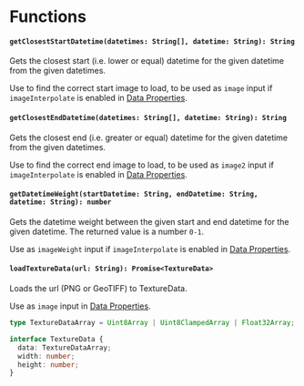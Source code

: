 # Functions

#### `getClosestStartDatetime(datetimes: String[], datetime: String): String`

Gets the closest start (i.e. lower or equal) datetime for the given datetime from the given datetimes.

Use to find the correct start image to load, to be used as `image` input if `imageInterpolate` is enabled in [Data Properties](layers/data-properties.md).

#### `getClosestEndDatetime(datetimes: String[], datetime: String): String`

Gets the closest end (i.e. greater or equal) datetime for the given datetime from the given datetimes.

Use to find the correct end image to load, to be used as `image2` input if `imageInterpolate` is enabled in [Data Properties](layers/data-properties.md).

#### `getDatetimeWeight(startDatetime: String, endDatetime: String, datetime: String): number`

Gets the datetime weight between the given start and end datetime for the given datetime. The returned value is a number `0-1`.

Use as `imageWeight` input  if `imageInterpolate` is enabled in [Data Properties](layers/data-properties.md).

#### `loadTextureData(url: String): Promise<TextureData>`

Loads the url (PNG or GeoTIFF) to TextureData.

Use as `image` input in [Data Properties](layers/data-properties.md).

```typescript
type TextureDataArray = Uint8Array | Uint8ClampedArray | Float32Array;

interface TextureData {
  data: TextureDataArray;
  width: number;
  height: number;
}
```
